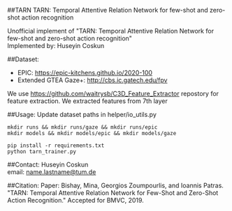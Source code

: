 ##TARN
TARN: Temporal Attentive Relation Network for few-shot and zero-shot action recognition

Unofficial implement of "TARN: Temporal Attentive Relation Network for few-shot and zero-shot action recognition"  
Implemented by: Huseyin Coskun

##Dataset:
- EPIC: https://epic-kitchens.github.io/2020-100
- Extended GTEA Gaze+: http://cbs.ic.gatech.edu/fpv

We use https://github.com/waitrysb/C3D_Feature_Extractor repostory for feature extraction. 
We extracted features from 7th layer

##Usage:
Update dataset paths in helper/io_utils.py 
```
mkdir runs && mkdir runs/gaze && mkdir runs/epic
mkdir models && mkdir models/epic && mkdir models/gaze

pip install -r requirements.txt
python tarn_trainer.py
```
##Contact:
Huseyin Coskun  
email: name.lastname@tum.de

##Citation:
Paper: Bishay, Mina, Georgios Zoumpourlis, and Ioannis Patras. "TARN: Temporal Attentive Relation Network for Few-Shot and Zero-Shot Action Recognition." Accepted for BMVC, 2019.
